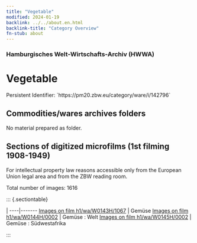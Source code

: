 ```yaml
---
title: "Vegetable"
modified: 2024-01-19
backlink: ../../about.en.html
backlink-title: "Category Overview"
fn-stub: about
---
```


### Hamburgisches Welt-Wirtschafts-Archiv (HWWA)

# Vegetable

<div class="hint">Persistent Identifier: `https://pm20.zbw.eu/category/ware/i/142796`</div>







## Commodities/wares archives folders





No material prepared as folder.



<a id="filmsections" />

## Sections of digitized microfilms (1st filming 1908-1949)

<p>For intellectual property law reasons accessible only from the European Union legal area and from the ZBW reading room.</p>



<p>Total number of images: 1616</p>




::: {.sectiontable}

 | 
----|-------
<a class="btn" href="https://pm20.zbw.eu/film/h1/wa/W0143H/1067" rel="nofollow">Images on film h1/wa/W0143H/1067</a> | Gemüse
<a class="btn" href="https://pm20.zbw.eu/film/h1/wa/W0144H/0002" rel="nofollow">Images on film h1/wa/W0144H/0002</a> | Gemüse : Welt
<a class="btn" href="https://pm20.zbw.eu/film/h1/wa/W0145H/0002" rel="nofollow">Images on film h1/wa/W0145H/0002</a> | Gemüse : Südwestafrika


:::
















